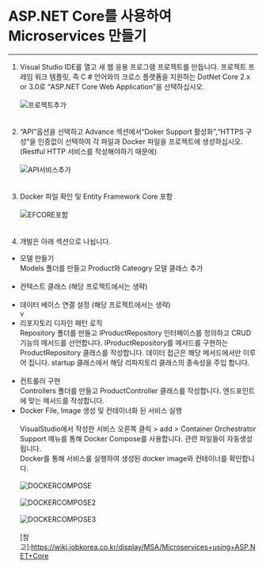 # ASP.NET Core를 사용하여 Microservices 만들기
---

1. Visual Studio IDE를 열고 새 웹 응용 프로그램 프로젝트를 만듭니다. 프로젝트 프레임 워크 템플릿, 즉 C # 언어와의 크로스 플랫폼을 지원하는 DotNet Core 2.x or 3.0로 “ASP.NET Core Web Application”을 선택하십시오.
<br><br>
![프로젝트추가](https://wiki.jobkorea.co.kr/download/attachments/30528687/image2019-11-4_13-25-3.png?version=1&modificationDate=1572841504353&api=v2)
<br><br><br>
2. “API”옵션을 선택하고 Advance 섹션에서“Doker Support 활성화”,“HTTPS 구성”을 인증없이 선택하여 각 파일과 Docker 파일을 프로젝트에 생성하십시오. (Restful HTTP 서비스를 작성해야하기 때문에)
<br><br>
![API서비스추가](https://wiki.jobkorea.co.kr/download/attachments/30528687/image2019-11-4_13-36-47.png?version=1&modificationDate=1572842208360&api=v2)
<br><br><br>
3. Docker 파일 확인 및 Entity Framework Core 포함
<br><br>
![EFCORE포함](https://wiki.jobkorea.co.kr/download/attachments/30528687/image2019-11-4_13-30-57.png?version=1&modificationDate=1572841858410&api=v2)
<br><br><br>
4. 개발은 아래 섹션으로 나뉩니다.<br>
* 모델 만들기 <br>
  Models 폴더를 만들고 Product와 Cateogry 모델 클래스 추가<br><br>
* 컨텍스트 클래스 (해당 프로젝트에서는 생략) <br><br>
* 데이터 베이스 연결 설정 (해당 프로젝트에서는 생략) <br>v
* 리포지토리 디자인 패턴 로직 <br>
  Repository 폴더를 만들고 IProductRepository 인터페이스를 정의하고 CRUD 기능의 메서드를 선언합니다. IProductRepository를 메서드를 구현하는  ProductRepository 클래스를 작성합니다. 데이터 접근은 해당 메서드에서만 이루어 집니다. startup 클래스에서 해당 리파지토리 클래스의 종속성을 주입  합니다. <br><br>
* 컨트롤러 구현 <br>
  Controllers 폴더를 만들고 ProductController 클래스를 작성합니다. 엔드포인트에 맞는 메서드를 작성합니다.<br>
* Docker File, Image 생성 및 컨테이너화 된 서비스 실행 <br><br>
  VisualStudio에서 작성한 서비스 오른쪽 클릭 > add > Container Orchestrator Support 메뉴를 통해 Docker Compose를 사용합니다. 관련 파일들이 자동생성 됩니다.<br>Docker를 통해 서비스를 실행하여 생성된 docker image와 컨테이너를 확인합니다.<br><br>
  ![DOCKERCOMPOSE](https://wiki.jobkorea.co.kr/download/attachments/30528687/image2019-11-6_14-50-18.png?version=1&modificationDate=1573019419337&api=v2)
  <br><br>
  ![DOCKERCOMPOSE2](https://wiki.jobkorea.co.kr/download/attachments/30528687/image2019-11-4_13-45-0.png?version=1&modificationDate=1572842700623&api=v2)
  <br><br>
  ![DOCKERCOMPOSE3](https://wiki.jobkorea.co.kr/download/attachments/30528687/image2019-11-4_13-45-50.png?version=1&modificationDate=1572842751080&api=v2)
<br><br>
[참고]:https://wiki.jobkorea.co.kr/display/MSA/Microservices+using+ASP.NET+Core
